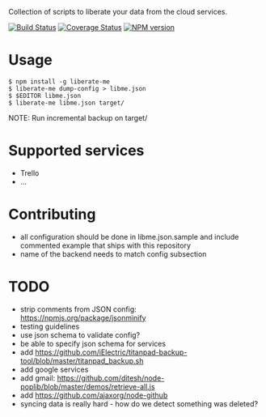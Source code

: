 Collection of scripts to liberate your data from the cloud services.

[![Build Status](https://secure.travis-ci.org/iElectric/liberate-me.png?branch=master)](http://travis-ci.org/iElectric/liberate-me) [![Coverage Status](https://coveralls.io/repos/iElectric/liberate-me/badge.png)](https://coveralls.io/r/iElectric/liberate-me) [![NPM version](https://badge.fury.io/js/liberate-me.png)](http://badge.fury.io/js/liberate-me)

# Usage

    $ npm install -g liberate-me
    $ liberate-me dump-config > libme.json
    $ $EDITOR libme.json
    $ liberate-me libme.json target/

NOTE: Run incremental backup on target/

# Supported services

- Trello
- ...

# Contributing

- all configuration should be done in libme.json.sample and include commented example that ships with this repository
- name of the backend needs to match config subsection

# TODO

- strip comments from JSON config: https://npmjs.org/package/jsonminify
- testing guidelines
- use json schema to validate config?
- be able to specify json schema for services
- add https://github.com/iElectric/titanpad-backup-tool/blob/master/titanpad_backup.sh
- add google services
- add gmail: https://github.com/ditesh/node-poplib/blob/master/demos/retrieve-all.js
- add https://github.com/ajaxorg/node-github
- syncing data is really hard - how do we detect something was deleted?

